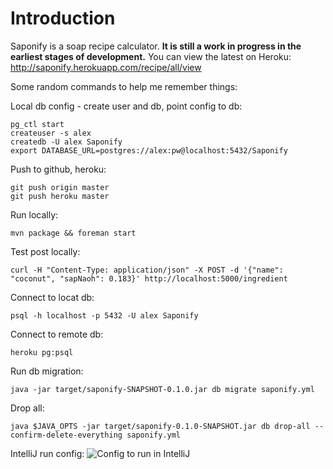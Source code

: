 # Introduction

Saponify is a soap recipe calculator. **It is still a work in progress in the earliest stages of development.** You can view the latest on Heroku: http://saponify.herokuapp.com/recipe/all/view

Some random commands to help me remember things:
  
Local db config - create user and db, point config to db:

    pg_ctl start
    createuser -s alex
    createdb -U alex Saponify
    export DATABASE_URL=postgres://alex:pw@localhost:5432/Saponify

Push to github, heroku:
    
    git push origin master
    git push heroku master

Run locally:

    mvn package && foreman start
    
Test post locally:

    curl -H "Content-Type: application/json" -X POST -d '{"name": "coconut", "sapNaoh": 0.183}' http://localhost:5000/ingredient
    
Connect to locat db:

    psql -h localhost -p 5432 -U alex Saponify
  
Connect to remote db:

    heroku pg:psql
    
Run db migration:

    java -jar target/saponify-SNAPSHOT-0.1.0.jar db migrate saponify.yml

Drop all:

    java $JAVA_OPTS -jar target/saponify-0.1.0-SNAPSHOT.jar db drop-all --confirm-delete-everything saponify.yml
    
IntelliJ run config:
![Config to run in IntelliJ](https://www.evernote.com/shard/s23/sh/57099c2c-deda-4684-ab91-952d2601dc11/bb866fd4e77f9d5d81ee5b7c5079925e/res/f46a76bc-87e6-4cf2-8f50-71781c9719dc/skitch.png)
